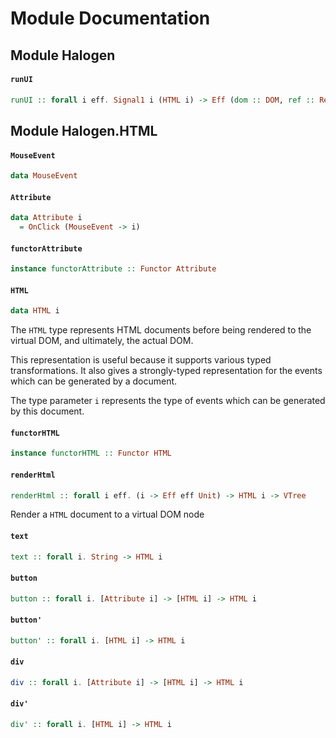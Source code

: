 # Module Documentation

## Module Halogen

#### `runUI`

``` purescript
runUI :: forall i eff. Signal1 i (HTML i) -> Eff (dom :: DOM, ref :: Ref | eff) Node
```



## Module Halogen.HTML

#### `MouseEvent`

``` purescript
data MouseEvent
```


#### `Attribute`

``` purescript
data Attribute i
  = OnClick (MouseEvent -> i)
```

#### `functorAttribute`

``` purescript
instance functorAttribute :: Functor Attribute
```


#### `HTML`

``` purescript
data HTML i
```

The `HTML` type represents HTML documents before being rendered to the virtual DOM, and ultimately,
the actual DOM.

This representation is useful because it supports various typed transformations. It also gives a 
strongly-typed representation for the events which can be generated by a document.

The type parameter `i` represents the type of events which can be generated by this document.

#### `functorHTML`

``` purescript
instance functorHTML :: Functor HTML
```


#### `renderHtml`

``` purescript
renderHtml :: forall i eff. (i -> Eff eff Unit) -> HTML i -> VTree
```

Render a `HTML` document to a virtual DOM node

#### `text`

``` purescript
text :: forall i. String -> HTML i
```


#### `button`

``` purescript
button :: forall i. [Attribute i] -> [HTML i] -> HTML i
```

#### `button'`

``` purescript
button' :: forall i. [HTML i] -> HTML i
```


#### `div`

``` purescript
div :: forall i. [Attribute i] -> [HTML i] -> HTML i
```


#### `div'`

``` purescript
div' :: forall i. [HTML i] -> HTML i
```




